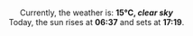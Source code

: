 <p  align="center"><br/>Currently, the weather is: <b> 15°C, <i>clear sky</i></b></br>Today, the sun rises at <b>06:37</b> and sets at <b>17:19</b>.</p>